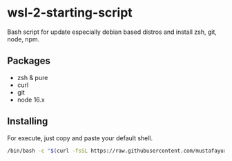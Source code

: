 # wsl-2-starting-script
Bash script for update especially debian based distros and install zsh, git, node, npm.

## Packages
- zsh & pure
- curl
- git
- node 16.x

## Installing
For execute, just copy and paste your default shell.
```bash
/bin/bash -c "$(curl -fsSL https://raw.githubusercontent.com/mustafayurdakul/wsl-2-starting-script/bfb055299ccd0e1113ce8d47ddffbf9fd8fc7b7e/default.sh)"
```
